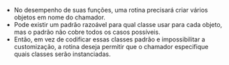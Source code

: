 - No desempenho de suas funções, uma rotina precisará criar vários objetos em nome do chamador.
- Pode existir um padrão razoável para qual classe usar para cada objeto, mas o padrão não cobre todos os casos possíveis.
- Então, em vez de codificar essas classes padrão e impossibilitar a customização, a rotina deseja permitir que o chamador especifique quais classes serão instanciadas. 
